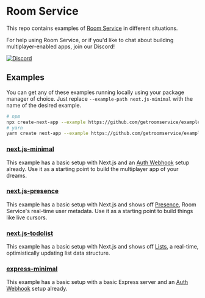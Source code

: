 # Room Service

This repo contains examples of [Room Service](https://roomservice.dev/docs) in different situations.

For help using Room Service, or if you'd like to chat about building multiplayer-enabled apps, join our Discord!

[![Discord](https://img.shields.io/discord/771809633126842389?color=7289da&label=discord)](https://discord.gg/4KnxXWzfgs)

## Examples

You can get any of these examples running locally using your package manager
of choice. Just replace `--example-path next.js-minimal` with the name of the desired
example.

```bash
# npm
npx create-next-app --example https://github.com/getroomservice/examples --example-path next.js-minimal
# yarn
yarn create next-app --example https://github.com/getroomservice/examples --example-path next.js-minimal
```

### [next.js-minimal](https://github.com/getroomservice/examples/tree/master/next.js-minimal)

This example has a basic setup with Next.js and an [Auth Webhook](https://roomservice.dev/docs/auth) setup already. Use it as a starting point to build the multiplayer app of your dreams.

### [next.js-presence](https://github.com/getroomservice/examples/tree/master/next.js-presence)

This example has a basic setup with Next.js and shows off [Presence](https://roomservice.dev/docs/react#using-presence), Room Service's real-time user metadata. Use it as a starting point to build things like live cursors.

### [next.js-todolist](https://github.com/getroomservice/examples/tree/master/next.js-todolist)

This example has a basic setup with Next.js and shows off [Lists](https://roomservice.dev/docs/react#using-a-list), a real-time, optimistically updating list data structure.

### [express-minimal](https://github.com/getroomservice/examples/tree/master/express-minimal)

This example has a basic setup with a basic Express server and an [Auth Webhook](https://docs.roomservice.dev/docs/concepts/auth) setup already.
